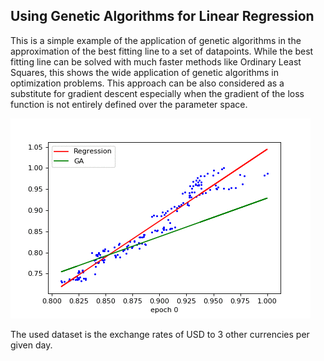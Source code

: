 ## Using Genetic Algorithms for Linear Regression
This is a simple example of the application of genetic algorithms in the approximation of the best fitting line to a set of datapoints. While the best fitting line can be solved with much faster methods like Ordinary Least Squares, this shows the wide application of genetic algorithms in optimization problems. This approach can be also considered as a substitute for gradient descent especially when the gradient of the loss function is not entirely defined over the parameter space.

![Animation of convergence](ga_regression.gif)

The used dataset is the exchange rates of USD to 3 other currencies per given day.
